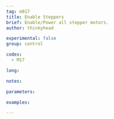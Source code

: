 ```yaml
---
tag: m017
title: Enable Steppers
brief: Enable/Power all stepper motors.
author: thinkyhead

experimental: false
group: control

codes:
  - M17

long:

notes:

parameters:

examples:

---
```


